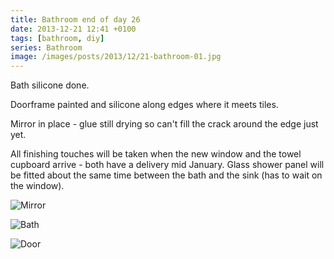 ```yaml
---
title: Bathroom end of day 26
date: 2013-12-21 12:41 +0100
tags: [bathroom, diy]
series: Bathroom
image: /images/posts/2013/12/21-bathroom-01.jpg
---
```


Bath silicone done.

Doorframe painted and silicone along edges where it meets tiles.

Mirror in place - glue still drying so can't fill the crack around the edge just yet.

All finishing touches will be taken when the new window and the towel cupboard arrive - both have a delivery mid January. Glass shower panel will be fitted about the same time between the bath and the sink (has to wait on the window).

![Mirror](/images/posts/2013/12/21-bathroom-01.jpg)

![Bath](/images/posts/2013/12/21-bathroom-02.jpg)

![Door](/images/posts/2013/12/21-bathroom-03.jpg)
